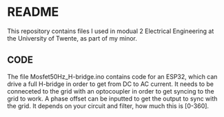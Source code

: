 # README
This repository contains files I used in modual 2 Electrical Engineering at the University of Twente, as part of my minor.

## CODE
The file Mosfet50Hz_H-bridge.ino contains code for an ESP32, which can drive a full H-bridge in order to get from DC to AC current. It needs to be conneceted to the grid with an optocoupler in order to get syncing to the grid to work. A phase offset can be inputted to get the output to sync with the grid. It depends on your circuit and filter, how much this is [0-360].